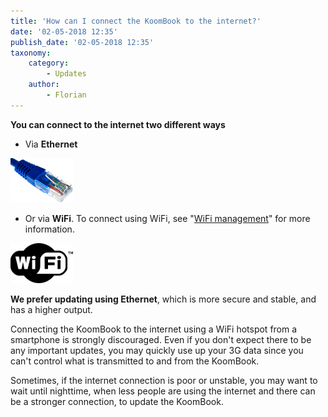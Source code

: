 ```yaml
---
title: 'How can I connect the KoomBook to the internet?'
date: '02-05-2018 12:35'
publish_date: '02-05-2018 12:35'
taxonomy:
    category:
        - Updates
    author:
        - Florian
---
```


**You can connect to the internet two different ways**

* Via **Ethernet**

![](ethernet.png)

* Or via **WiFi**.  To connect using WiFi, see "[WiFi management](https://bsf.gitbooks.io/manuel-ideascube/content/fr/gestion_du_wifi.html)" for more information.

![](signewifi.png)

**We prefer updating using Ethernet**, which is more secure and stable, and has a higher output. 

Connecting the KoomBook to the internet using a WiFi hotspot from a smartphone is strongly discouraged.  Even if you don't expect there to be any important updates, you may quickly use up your 3G data since you can't control what is transmitted to and from the KoomBook.

Sometimes, if the internet connection is poor or unstable, you may want to wait until nighttime, when less people are using the internet and there can be a stronger connection, to update the KoomBook.